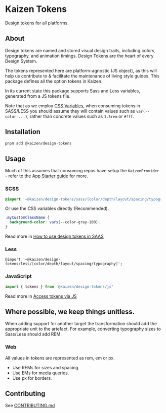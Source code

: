 # Kaizen Tokens

Design tokens for all platforms.

## About

Design tokens are named and stored visual design traits, including colors, typography, and animation timings. Design Tokens are the heart of every Design System.

The tokens represented here are platform-agnostic (JS object), as this will help us contribute to & facilitate the maintenance of living style guides. This package defines all the option tokens in Kaizen.

In its current state this package supports Sass and Less variables, generated from a JS tokens file.

Note that as we employ [CSS Variables](https://developer.mozilla.org/en-US/docs/Web/CSS/Using_CSS_custom_properties), when consuming tokens in SASS/LESS you should assume they will contain values such as `var(--color-...)`, rather than concrete values such as `1.5rem` or `#fff`.

## Installation

```sh
pnpm add @kaizen/design-tokens
```

## Usage

Much of this assumes that consuming repos have setup the `KaizenProvider` - refer to the [App Starter guide](/docs/guides-app-starter--docs) for more.

### SCSS

```scss
@import '~@kaizen/design-tokens/sass/[color/depth/layout/spacing/typography]';
```

Or use the CSS variables directly (Recommended).

```scss
.myCustomClassName {
  background-color: vars(--color-gray-100);
}
```

Read more in [How to use design tokens in SAAS](/docs/guides-tokens-how-to-use-design-tokens-in-sass--docs)

### Less

```less
@import '~@kaizen/design-tokens/less/[color/depth/layout/spacing/typography]';
```

### JavaScript

```jsx
import { tokens } from '@kaizen/design-tokens/js'
```

Read more in [Access tokens via JS](/docs/guides-tokens-access-tokens-via-js--docs)

## Where possible, we keep things unitless.

When adding support for another target the transformation should add the appropriate unit to the artefact. For example, converting typography sizes to Sass/Less should add REM.

### Web

All values in tokens are represented as rem, em or px.

- Use REMs for sizes and spacing.
- Use EMs for media queries.
- Use px for borders.

## Contributing

See [CONTRIBUTING.md](https://github.com/cultureamp/kaizen-design-system/blob/main/CONTRIBUTING.md)
